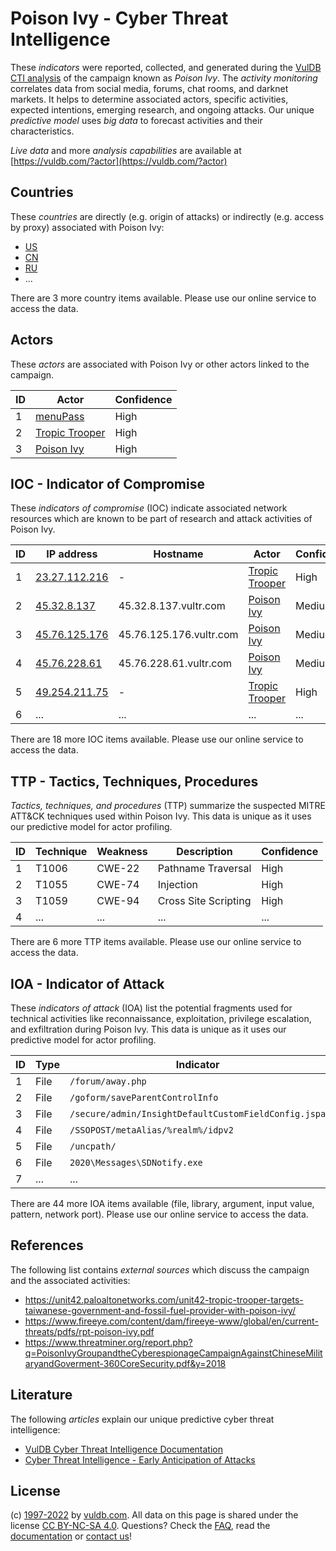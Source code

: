 # Poison Ivy - Cyber Threat Intelligence

These _indicators_ were reported, collected, and generated during the [VulDB CTI analysis](https://vuldb.com/?kb.cti) of the campaign known as _Poison Ivy_. The _activity monitoring_ correlates data from social media, forums, chat rooms, and darknet markets. It helps to determine associated actors, specific activities, expected intentions, emerging research, and ongoing attacks. Our unique _predictive model_ uses _big data_ to forecast activities and their characteristics.

_Live data_ and more _analysis capabilities_ are available at [https://vuldb.com/?actor](https://vuldb.com/?actor)

## Countries

These _countries_ are directly (e.g. origin of attacks) or indirectly (e.g. access by proxy) associated with Poison Ivy:

* [US](https://vuldb.com/?country.us)
* [CN](https://vuldb.com/?country.cn)
* [RU](https://vuldb.com/?country.ru)
* ...

There are 3 more country items available. Please use our online service to access the data.

## Actors

These _actors_ are associated with Poison Ivy or other actors linked to the campaign.

ID | Actor | Confidence
-- | ----- | ----------
1 | [menuPass](https://vuldb.com/?actor.menupass) | High
2 | [Tropic Trooper](https://vuldb.com/?actor.tropic_trooper) | High
3 | [Poison Ivy](https://vuldb.com/?actor.poison_ivy) | High

## IOC - Indicator of Compromise

These _indicators of compromise_ (IOC) indicate associated network resources which are known to be part of research and attack activities of Poison Ivy.

ID | IP address | Hostname | Actor | Confidence
-- | ---------- | -------- | ----- | ----------
1 | [23.27.112.216](https://vuldb.com/?ip.23.27.112.216) | - | [Tropic Trooper](https://vuldb.com/?actor.tropic_trooper) | High
2 | [45.32.8.137](https://vuldb.com/?ip.45.32.8.137) | 45.32.8.137.vultr.com | [Poison Ivy](https://vuldb.com/?actor.poison_ivy) | Medium
3 | [45.76.125.176](https://vuldb.com/?ip.45.76.125.176) | 45.76.125.176.vultr.com | [Poison Ivy](https://vuldb.com/?actor.poison_ivy) | Medium
4 | [45.76.228.61](https://vuldb.com/?ip.45.76.228.61) | 45.76.228.61.vultr.com | [Poison Ivy](https://vuldb.com/?actor.poison_ivy) | Medium
5 | [49.254.211.75](https://vuldb.com/?ip.49.254.211.75) | - | [Tropic Trooper](https://vuldb.com/?actor.tropic_trooper) | High
6 | ... | ... | ... | ...

There are 18 more IOC items available. Please use our online service to access the data.

## TTP - Tactics, Techniques, Procedures

_Tactics, techniques, and procedures_ (TTP) summarize the suspected MITRE ATT&CK techniques used within Poison Ivy. This data is unique as it uses our predictive model for actor profiling.

ID | Technique | Weakness | Description | Confidence
-- | --------- | -------- | ----------- | ----------
1 | T1006 | CWE-22 | Pathname Traversal | High
2 | T1055 | CWE-74 | Injection | High
3 | T1059 | CWE-94 | Cross Site Scripting | High
4 | ... | ... | ... | ...

There are 6 more TTP items available. Please use our online service to access the data.

## IOA - Indicator of Attack

These _indicators of attack_ (IOA) list the potential fragments used for technical activities like reconnaissance, exploitation, privilege escalation, and exfiltration during Poison Ivy. This data is unique as it uses our predictive model for actor profiling.

ID | Type | Indicator | Confidence
-- | ---- | --------- | ----------
1 | File | `/forum/away.php` | High
2 | File | `/goform/saveParentControlInfo` | High
3 | File | `/secure/admin/InsightDefaultCustomFieldConfig.jspa` | High
4 | File | `/SSOPOST/metaAlias/%realm%/idpv2` | High
5 | File | `/uncpath/` | Medium
6 | File | `2020\Messages\SDNotify.exe` | High
7 | ... | ... | ...

There are 44 more IOA items available (file, library, argument, input value, pattern, network port). Please use our online service to access the data.

## References

The following list contains _external sources_ which discuss the campaign and the associated activities:

* https://unit42.paloaltonetworks.com/unit42-tropic-trooper-targets-taiwanese-government-and-fossil-fuel-provider-with-poison-ivy/
* https://www.fireeye.com/content/dam/fireeye-www/global/en/current-threats/pdfs/rpt-poison-ivy.pdf
* https://www.threatminer.org/report.php?q=PoisonIvyGroupandtheCyberespionageCampaignAgainstChineseMilitaryandGoverment-360CoreSecurity.pdf&y=2018

## Literature

The following _articles_ explain our unique predictive cyber threat intelligence:

* [VulDB Cyber Threat Intelligence Documentation](https://vuldb.com/?kb.cti)
* [Cyber Threat Intelligence - Early Anticipation of Attacks](https://www.scip.ch/en/?labs.20201022)

## License

(c) [1997-2022](https://vuldb.com/?kb.changelog) by [vuldb.com](https://vuldb.com/?kb.about). All data on this page is shared under the license [CC BY-NC-SA 4.0](https://creativecommons.org/licenses/by-nc-sa/4.0/). Questions? Check the [FAQ](https://vuldb.com/?kb.faq), read the [documentation](https://vuldb.com/?kb) or [contact us](https://vuldb.com/?contact)!
